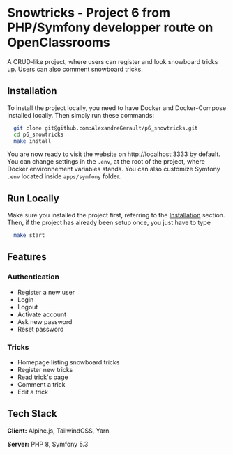
# Snowtricks - Project 6 from PHP/Symfony developper route on OpenClassrooms

A CRUD-like project, where users can register and look snowboard tricks up. Users can also comment snowboard tricks.


## Installation

To install the project locally, you need to have Docker and Docker-Compose installed locally. Then simply run these commands:

```bash
  git clone git@github.com:AlexandreGerault/p6_snowtricks.git
  cd p6_snowtricks
  make install
```

You are now ready to visit the website on http://localhost:3333 by default. You can change settings in the `.env`, at the root of the project, where Docker environnement variables stands. You can also customize Symfony `.env` located inside `apps/symfony` folder.

## Run Locally

Make sure you installed the project first, referring to the [Installation](#Installation) section. Then, if the project has already been setup once, you just have to type
```bash
  make start
```

## Features

### Authentication
- Register a new user
- Login
- Logout
- Activate account
- Ask new password
- Reset password

### Tricks
- Homepage listing snowboard tricks
- Register new tricks
- Read trick's page
- Comment a trick
- Edit a trick

## Tech Stack

**Client:** Alpine.js, TailwindCSS, Yarn

**Server:** PHP 8, Symfony 5.3

